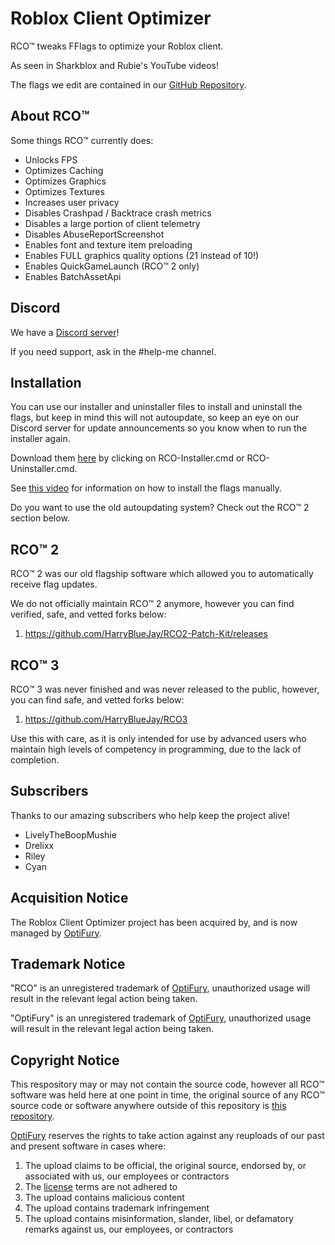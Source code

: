 # Roblox Client Optimizer

RCO™ tweaks FFlags to optimize your Roblox client.

As seen in Sharkblox and Rubie's YouTube videos!

The flags we edit are contained in our [GitHub Repository](https://github.com/L8X/Roblox-Client-Optimizer/blob/main/ClientAppSettings.json).

## About RCO™
Some things RCO™ currently does:
- Unlocks FPS
- Optimizes Caching
- Optimizes Graphics
- Optimizes Textures
- Increases user privacy
- Disables Crashpad / Backtrace crash metrics
- Disables a large portion of client telemetry
- Disables AbuseReportScreenshot
- Enables font and texture item preloading
- Enables FULL graphics quality options (21 instead of 10!)
- Enables QuickGameLaunch (RCO™ 2 only)
- Enables BatchAssetApi

## Discord
We have a [Discord server](https://optifury.com/discord)!

If you need support, ask in the #help-me channel.

## Installation
You can use our installer and uninstaller files to install and uninstall the flags, but keep in mind this will not autoupdate, so keep an eye on our Discord server for update announcements so you know when to run the installer again.

Download them [here](https://github.com/L8X/Roblox-Client-Optimizer/releases/tag/Release) by clicking on RCO-Installer.cmd or RCO-Uninstaller.cmd.

See [this video](https://www.youtube.com/watch?v=aY7US2Zl47M) for information on how to install the flags manually.

Do you want to use the old autoupdating system? Check out the RCO™ 2 section below.

## RCO™ 2
RCO™ 2 was our old flagship software which allowed you to automatically receive flag updates.

We do not officially maintain RCO™ 2 anymore, however you can find verified, safe, and vetted forks below:

1. https://github.com/HarryBlueJay/RCO2-Patch-Kit/releases

## RCO™ 3
RCO™ 3 was never finished and was never released to the public, however, you can find safe, and vetted forks below:

1. https://github.com/HarryBlueJay/RCO3

Use this with care, as it is only intended for use by advanced users who maintain high levels of competency in programming, due to the lack of completion.

## Subscribers
Thanks to our amazing subscribers who help keep the project alive!
- LivelyTheBoopMushie
- Drelixx
- Riley
- Cyan

## Acquisition Notice
The Roblox Client Optimizer project has been acquired by, and is now managed by [OptiFury](https://optifury.com/).

## Trademark Notice
"RCO" is an unregistered trademark of [OptiFury](https://optifury.com/), unauthorized usage will result in the relevant legal action being taken.

"OptiFury" is an unregistered trademark of [OptiFury](https://optifury.com/), unauthorized usage will result in the relevant legal action being taken.

## Copyright Notice
This respository may or may not contain the source code, however all RCO™ software was held here at one point in time, the original source of any RCO™ source code or software anywhere outside of this repository is [this repository](https://github.com/L8X/Roblox-Client-Optimizer).

[OptiFury](https://optifury.com/) reserves the rights to take action against any reuploads of our past and present software in cases where:
1. The upload claims to be official, the original source, endorsed by, or associated with us, our employees or contractors 
2. The [license](https://github.com/L8X/Roblox-Client-Optimizer/blob/main/LICENSE) terms are not adhered to
3. The upload contains malicious content
4. The upload contains trademark infringement
5. The upload contains misinformation, slander, libel, or defamatory remarks against us, our employees, or contractors
